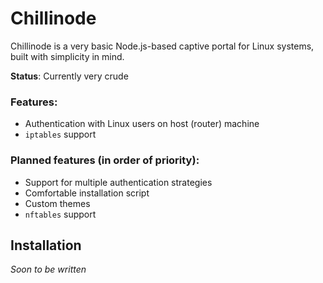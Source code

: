Chillinode
=============

Chillinode is a very basic Node.js-based captive portal for Linux systems, built with simplicity in mind.

**Status**: Currently very crude

### Features:
 - Authentication with Linux users on host (router) machine
 - `iptables` support

 
### Planned features (in order of priority):
 - Support for multiple authentication strategies
 - Comfortable installation script
 - Custom themes
 - `nftables` support
 
## Installation
*Soon to be written*
